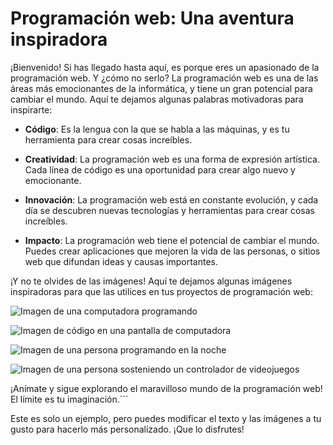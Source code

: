 # Programación web: Una aventura inspiradora

¡Bienvenido! Si has llegado hasta aquí, es porque eres un apasionado de la programación web. Y ¿cómo no serlo? La programación web es una de las áreas más emocionantes de la informática, y tiene un gran potencial para cambiar el mundo. Aquí te dejamos algunas palabras motivadoras para inspirarte:

- **Código**: Es la lengua con la que se habla a las máquinas, y es tu herramienta para crear cosas increíbles.

- **Creatividad**: La programación web es una forma de expresión artística. Cada línea de código es una oportunidad para crear algo nuevo y emocionante.

- **Innovación**: La programación web está en constante evolución, y cada día se descubren nuevas tecnologías y herramientas para crear cosas increíbles.

- **Impacto**: La programación web tiene el potencial de cambiar el mundo. Puedes crear aplicaciones que mejoren la vida de las personas, o sitios web que difundan ideas y causas importantes.

¡Y no te olvides de las imágenes! Aquí te dejamos algunas imágenes inspiradoras para que las utilices en tus proyectos de programación web:

![Imagen de una computadora programando](https://media.tenor.com/FpaDM99g9BUAAAAC/courage-the-cowardly-dog-coding.gif)

![Imagen de código en una pantalla de computadora](https://i.pinimg.com/originals/73/4f/b6/734fb6ed44aa280fe7546f7035363faf.gif)

![Imagen de una persona programando en la noche](https://media.tenor.com/AGgVj_aylZUAAAAd/coraline-dad.gif)

![Imagen de una persona sosteniendo un controlador de videojuegos](https://img.freepik.com/vector-premium/manos-sosteniendo-almohadilla-juego-negra-jugando-videojuegos-ilustracion_163786-453.jpg)

¡Anímate y sigue explorando el maravilloso mundo de la programación web! El límite es tu imaginación.```

Este es solo un ejemplo, pero puedes modificar el texto y las imágenes a tu gusto para hacerlo más personalizado. ¡Que lo disfrutes!
